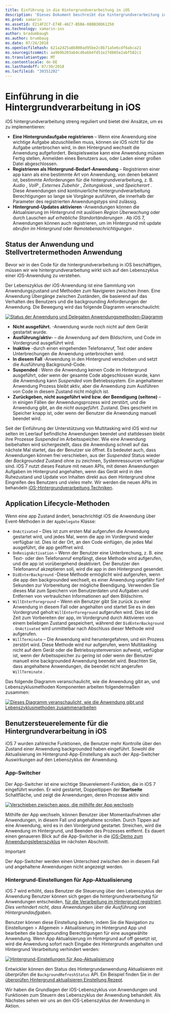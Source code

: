 ```yaml
---
title: Einführung in die Hintergrundverarbeitung in iOS
description: 'Dieses Dokument beschreibt die hintergrundverarbeitung in iOS: Anwendungszustand, Application Lifecycle-Methoden und Aktualisierung im Hintergrund-app.'
ms.prod: xamarin
ms.assetid: E214F2C7-E74E-46C7-B5BA-080B30D61250
ms.technology: xamarin-ios
author: bradumbaugh
ms.author: brumbaug
ms.date: 07/24/2018
ms.openlocfilehash: 621a2d25a8b800ad95be2c8b71a5e6cdf6abca21
ms.sourcegitcommit: aa9b9b203ab4cd6a6b4fd51e27d865e2abf582c1
ms.translationtype: MT
ms.contentlocale: de-DE
ms.lasthandoff: 07/30/2018
ms.locfileid: "39351202"
---
```

# <a name="introduction-to-backgrounding-in-ios"></a>Einführung in die Hintergrundverarbeitung in iOS

iOS hintergrundverarbeitung streng reguliert und bietet drei Ansätze, um es zu implementieren:

-  **Eine Hintergrundaufgabe registrieren** – Wenn eine Anwendung eine wichtige Aufgabe abzuschließen muss, können sie iOS nicht für die Aufgabe unterbrochen wird, in den Hintergrund wechselt die Anwendung aufgefordert. Beispielsweise kann eine Anwendung müssen Fertig stellen, Anmelden eines Benutzers aus, oder Laden einer großen Datei abgeschlossen.
-  **Registrieren als Hintergrund-Bedarf-Anwendung** – Registrieren einer app kann als eine bestimmte Art von Anwendung, von denen bekannt ist, bestimmte Anforderungen für die hintergrundverarbeitung, z. B. *Audio* , *VoIP* ,  *Externes Zubehör* , *Zeitungskiosk* , und *Speicherort* . Diese Anwendungen sind kontinuierliche hintergrundverarbeitung Berechtigungen so lange sie Vorgänge ausführen, die innerhalb der Parameter des registrierten Anwendungstyps sind zulässig.
-  **Hintergrund-Updates aktivieren** -Anwendungen können die Aktualisierung im Hintergrund mit auslösen *Region Überwachung* oder durch Lauschen auf *erhebliche Standortänderungen* . Ab iOS 7, Anwendungen können auch registrieren, um im Hintergrund mit update *abrufen im Hintergrund* oder *Remotebenachrichtigungen* .


## <a name="application-states-and-application-delegate-methods"></a>Status der Anwendung und Stellvertretermethoden Anwendung

Bevor wir in den Code für die hintergrundverarbeitung in iOS beschäftigen, müssen wir wie hintergrundverarbeitung wirkt sich auf den Lebenszyklus einer iOS-Anwendung zu verstehen.

Der Lebenszyklus der iOS-Anwendung ist eine Sammlung von Anwendungszustand und Methoden zum Navigieren zwischen ihnen. Eine Anwendung Übergänge zwischen Zuständen, die basierend auf das Verhalten des Benutzers und die backgrounding Anforderungen der Anwendung. Die Bewegung wird das folgende Diagramm veranschaulicht:

 [![](introduction-to-backgrounding-in-ios-images/applicationlifecycle-.png "Status der Anwendung und Delegaten Anwendungsmethoden-Diagramm")](introduction-to-backgrounding-in-ios-images/applicationlifecycle-.png#lightbox)

-  **Nicht ausgeführt.** -Anwendung wurde noch nicht auf dem Gerät gestartet wurde.
-  **Ausführung/aktiv-** – die Anwendung auf dem Bildschirm, und Code im Vordergrund ausgeführt wird.
-  **Inaktive** -durch einen eingehenden Telefonanruf, Text oder andere Unterbrechungen die Anwendung unterbrochen wird.
-  **In diesem Fall** -Anwendung in den Hintergrund verschoben und setzt die Ausführung Background-Code.
-  **Suspended** : Wenn die Anwendung keinen Code im Hintergrund ausgeführt, oder wenn der gesamte Code abgeschlossen wurde, kann die Anwendung kann *Suspended* vom Betriebssystem. Ein angehaltener Anwendung Prozess bleibt aktiv, aber die Anwendung zum Ausführen von Code in diesem Zustand nicht möglich ist.
-  **Zurückgeben, nicht ausgeführt wird bzw. der Beendigung (seltene)** – in einigen Fällen der Anwendungsprozess wird zerstört, und die Anwendung gibt, an die *nicht ausgeführt.* Zustand. Dies geschieht im Speicher knapp ist, oder wenn der Benutzer die Anwendung manuell beendet wird.


Seit der Einführung der Unterstützung von Multitasking wird iOS wird nur selten im Leerlauf befindliche Anwendungen beendet und stattdessen bleibt ihre Prozesse *Suspended* im Arbeitsspeicher. Wie eine Anwendung beibehalten wird sichergestellt, dass die Anwendung schnell auf das nächste Mal startet, das der Benutzer sie öffnet. Es bedeutet auch, dass Anwendungen können frei verschieben, aus der *Suspended* Status wieder der *Backgrounded* Zustand ohne zu zeichnen, Systemressourcen verfügbar sind. iOS 7 nutzt dieses Feature mit neuen APIs, mit denen Anwendungen Aufgaben im Hintergrund angehalten, wenn das Gerät wird in den Ruhezustand und Update von Inhalten direkt aus dem Hintergrund ohne Eingreifen des Benutzers und vieles mehr. Wir werden die neuen APIs im behandeln [iOS-Hintergrundverarbeitung Techniken](~/ios/app-fundamentals/backgrounding/ios-backgrounding-techniques/index.md).

## <a name="application-lifecycle-methods"></a>Application Lifecycle-Methoden

Wenn eine app Zustand ändert, benachrichtigt iOS die Anwendung über Event-Methoden in der `AppDelegate` Klasse:

-  `OnActivated` – Dies ist zum ersten Mal aufgerufen die Anwendung gestartet wird, und jedes Mal, wenn die app im Vordergrund wieder verfügbar ist. Dies ist der Ort, an den Code einfügen, die jedes Mal ausgeführt, die app geöffnet wird.
-  `OnResignActivation` – Wenn der Benutzer eine Unterbrechung, z. B. eine Text- oder den Telefonanruf empfängt, diese Methode wird aufgerufen, und die app ist vorübergehend deaktiviert. Der Benutzer den Telefonanruf akzeptieren soll, wird die app in den Hintergrund gesendet.
-  `DidEnterBackground` -Diese Methode ermöglicht wird aufgerufen, wenn die app den backgrounded wechselt, es einer Anwendung ungefähr fünf Sekunden zur Vorbereitung der mögliche Beendigung. Verwenden Sie dieses Mal zum Speichern von Benutzerdaten und Aufgaben und Entfernen von vertraulichen Informationen auf dem Bildschirm.
-  `WillEnterForeground` – Wenn ein Benutzer gibt Sie zurück zu einer Anwendung in diesem Fall oder angehalten und startet Sie es in den Vordergrund geholt `WillEnterForeground` aufgerufen wird. Dies ist die Zeit zum Vorbereiten der app, im Vordergrund durch Aktivieren von einem beliebigen Zustand gespeichert, während der `DidEnterBackground` .  `OnActivated` wird unmittelbar nach Abschluss dieser Methode wird aufgerufen.
-  `WillTerminate` – Die Anwendung wird heruntergefahren, und ein Prozess zerstört wird. Diese Methode wird nur aufgerufen, wenn Multitasking nicht auf dem Gerät oder die Betriebssystemversion aufweist, verfügbar ist, wenn der Arbeitsspeicher zu gering ist oder wenn der Benutzer manuell eine backgrounded Anwendung beendet wird. Beachten Sie, dass angehaltene Anwendungen, die beendet nicht angerufen `WillTerminate` .


Das folgende Diagramm veranschaulicht, wie die Anwendung gibt an, und Lebenszyklusmethoden Komponenten arbeiten folgendermaßen zusammen:

 [![](introduction-to-backgrounding-in-ios-images/image2.png "Dieses Diagramm veranschaulicht, wie die Anwendung gibt und Lebenszyklusmethoden zusammenarbeiten")](introduction-to-backgrounding-in-ios-images/image2.png#lightbox)

## <a name="user-controls-for-backgrounding-in-ios"></a>Benutzersteuerelemente für die Hintergrundverarbeitung in iOS

iOS 7 wurden zahlreiche Funktionen, die Benutzer mehr Kontrolle über den Zustand einer Anwendung backgrounded haben eingeführt. Sowohl die Aktualisierung im Hintergrund-App-Einstellung als auch der App-Switcher Auswirkungen auf den Lebenszyklus der Anwendung.

### <a name="app-switcher"></a>App-Switcher

Der App-Switcher ist eine wichtige Steuerelement-Funktion, die in iOS 7 eingeführt wurden. Er wird gestartet, Doppeltippen der **Startseite** Schaltfläche, und zeigt die Anwendungen, deren Prozesse aktiv sind:

 [![](introduction-to-backgrounding-in-ios-images/app-switcher-.png "Verschieben zwischen apps, die mithilfe der App wechseln")](introduction-to-backgrounding-in-ios-images/app-switcher-.png#lightbox)

Mithilfe der App wechseln, können Benutzer über Momentaufnahmen aller Anwendungen, in diesem Fall und angehaltene scrollen. Durch Tippen auf eine Anwendung, wird es in den Vordergrund gestartet. Streichen, wird die Anwendung im Hintergrund, und Beenden des Prozesses entfernt. Es dauert einen genaueren Blick auf die App-Switcher in die [iOS-Demo zum Anwendungslebenszyklus](~/ios/app-fundamentals/backgrounding/application-lifecycle-demo.md) im nächsten Abschnitt.

> [!IMPORTANT]
> Der App-Switcher werden einen Unterschied zwischen den in diesem Fall und angehaltene Anwendungen nicht angezeigt werden.



### <a name="background-app-refresh-settings"></a>Hintergrund-Einstellungen für App-Aktualisierung

iOS 7 wird erhöht, dass Benutzer die Steuerung über den Lebenszyklus der Anwendung Benutzer können sich gegen die hintergrundverarbeitung für Anwendungen entscheiden, [für die Verarbeitung im Hintergrund registriert](~/ios/app-fundamentals/backgrounding/ios-backgrounding-techniques/registering-applications-to-run-in-background.md). *Dies verhindert nicht, dass Anwendungen über die Ausführung von Hintergrundaufgaben*.

Benutzer können diese Einstellung ändern, indem Sie die Navigation zu <span class="uiitem">Einstellungen > Allgemein > Aktualisierung im Hintergrund App</span> und bearbeiten die backgrounding Berechtigungen für eine ausgewählte Anwendung. Wenn App Aktualisierung im Hintergrund auf off gesetzt ist, wird die Anwendung sofort nach Eingabe des Hintergrunds angehalten und Hintergrund Verarbeitung verhindert werden:

 [![](introduction-to-backgrounding-in-ios-images/settings-.png "Hintergrund-Einstellungen für App-Aktualisierung")](introduction-to-backgrounding-in-ios-images/settings-.png#lightbox)

Entwickler können den Status des Hintergrundanwendung Aktualisieren mit überprüfen die `BackgroundRefreshStatus` API. Ein Beispiel finden Sie in der [überprüfen Hintergrund aktualisieren Einstellung Rezept](https://github.com/xamarin/recipes/tree/master/Recipes/ios/multitasking/check_background_refresh_setting).

Wir haben die Grundlagen der iOS-Lebenszyklus von Anwendungen und Funktionen zum Steuern des Lebenszyklus der Anwendung behandelt. Als Nächstes sehen wir uns an den iOS-Lebenszyklus der Anwendung in Aktion.

